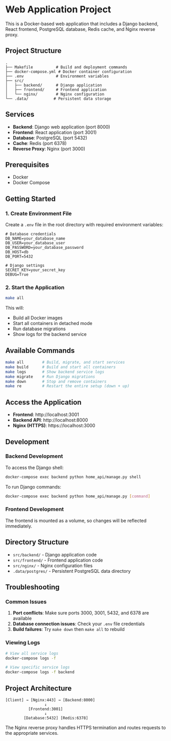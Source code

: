 # Web Application Project

This is a Docker-based web application that includes a Django backend, React frontend, PostgreSQL database, Redis cache, and Nginx reverse proxy.

## Project Structure

```
.
├── Makefile          # Build and deployment commands
├── docker-compose.yml # Docker container configuration
├── .env              # Environment variables
├── src/
│   ├── backend/      # Django application
│   ├── frontend/     # Frontend application
│   └── nginx/        # Nginx configuration
└── .data/           # Persistent data storage
```

## Services

- **Backend**: Django web application (port 8000)
- **Frontend**: React application (port 3001)
- **Database**: PostgreSQL (port 5432)
- **Cache**: Redis (port 6378)
- **Reverse Proxy**: Nginx (port 3000)

## Prerequisites

- Docker
- Docker Compose

## Getting Started

### 1. Create Environment File

Create a `.env` file in the root directory with required environment variables:

```env
# Database credentials
DB_NAME=your_database_name
DB_USER=your_database_user
DB_PASSWORD=your_database_password
DB_HOST=db
DB_PORT=5432

# Django settings
SECRET_KEY=your_secret_key
DEBUG=True
```

### 2. Start the Application

```bash
make all
```

This will:
- Build all Docker images
- Start all containers in detached mode
- Run database migrations
- Show logs for the backend service

## Available Commands

```bash
make all        # Build, migrate, and start services
make build      # Build and start all containers
make logs       # Show backend service logs
make migrate    # Run Django migrations
make down       # Stop and remove containers
make re         # Restart the entire setup (down + up)
```

## Access the Application

- **Frontend**: http://localhost:3001
- **Backend API**: http://localhost:8000
- **Nginx (HTTPS)**: https://localhost:3000

## Development

### Backend Development

To access the Django shell:
```bash
docker-compose exec backend python home_api/manage.py shell
```

To run Django commands:
```bash
docker-compose exec backend python home_api/manage.py [command]
```

### Frontend Development

The frontend is mounted as a volume, so changes will be reflected immediately.

## Directory Structure

- `src/backend/` - Django application code
- `src/frontend/` - Frontend application code
- `src/nginx/` - Nginx configuration files
- `.data/postgres/` - Persistent PostgreSQL data directory

## Troubleshooting

### Common Issues

1. **Port conflicts**: Make sure ports 3000, 3001, 5432, and 6378 are available
2. **Database connection issues**: Check your `.env` file credentials
3. **Build failures**: Try `make down` then `make all` to rebuild

### Viewing Logs

```bash
# View all service logs
docker-compose logs -f

# View specific service logs
docker-compose logs -f backend
```

## Project Architecture

```
[Client] → [Nginx:443] → [Backend:8000]
                 ↓
          [Frontend:3001]
                 ↓
        [Database:5432] [Redis:6378]
```

The Nginx reverse proxy handles HTTPS termination and routes requests to the appropriate services.
```